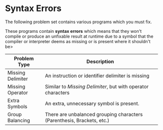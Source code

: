 # Syntax Errors
The following problem set contains various programs which you must fix.

These programs contain **syntax errors** which means that they won't compile or
produce an unfixable result at runtime due to a symbol that the compiler or
interpreter deems as missing or is present where it shouldn't be>

Problem Type | Description
|---|---|
Missing Delimiter | An instruction or identifier delimiter is missing 
Missing Operator | Similar to *Missing Delimiter*, but with operator characters
Extra Symbols | An extra, unnecessary symbol is present.
Group Balancing | There are unbalanced grouping characters (Parenthesis, Brackets, etc.)

